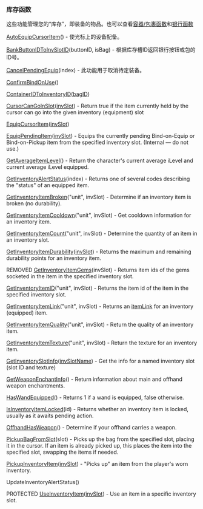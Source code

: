### 库存函数

这些功能管理您的“库存”，即装备的物品。也可以查看[容器/包裹函数](https://wow.gamepedia.com/World_of_Warcraft_API#Container.2FBag_Functions)和[银行函数](https://wow.gamepedia.com/World_of_Warcraft_API#Bank_Functions)

[AutoEquipCursorItem](https://wow.gamepedia.com/API_AutoEquipCursorItem)\(\) - 使光标上的设备配备。

[BankButtonIDToInvSlotID](https://wow.gamepedia.com/API_BankButtonIDToInvSlotID)\(buttonID, isBag\) - 根据库存槽ID返回银行按钮或包的ID号。

[CancelPendingEquip](https://wow.gamepedia.com/API_CancelPendingEquip)\(index\) - 此功能用于取消待定装备。

[ConfirmBindOnUse](https://wow.gamepedia.com/API_ConfirmBindOnUse)\(\)

[ContainerIDToInventoryID](https://wow.gamepedia.com/API_ContainerIDToInventoryID)\([bagID](https://wow.gamepedia.com/BagId)\)

[CursorCanGoInSlot](https://wow.gamepedia.com/API_CursorCanGoInSlot)\([invSlot](https://wow.gamepedia.com/InventorySlotId)\) - Return true if the item currently held by the cursor can go into the given inventory \(equipment\) slot

[EquipCursorItem](https://wow.gamepedia.com/API_EquipCursorItem)\([invSlot](https://wow.gamepedia.com/InventorySlotId)\)

[EquipPendingItem](https://wow.gamepedia.com/API_EquipPendingItem)\([invSlot](https://wow.gamepedia.com/InventorySlotId)\) - Equips the currently pending Bind-on-Equip or Bind-on-Pickup item from the specified inventory slot. \(Internal — do not use.\)

[GetAverageItemLevel](https://wow.gamepedia.com/API_GetAverageItemLevel)\(\) - Return the character's current average iLevel and current average iLevel equipped.

[GetInventoryAlertStatus](https://wow.gamepedia.com/API_GetInventoryAlertStatus)\(index\) - Returns one of several codes describing the "status" of an equipped item.

[GetInventoryItemBroken](https://wow.gamepedia.com/API_GetInventoryItemBroken)\("unit", invSlot\) - Determine if an inventory item is broken \(no durability\).

[GetInventoryItemCooldown](https://wow.gamepedia.com/API_GetInventoryItemCooldown)\("unit", invSlot\) - Get cooldown information for an inventory item.

[GetInventoryItemCount](https://wow.gamepedia.com/API_GetInventoryItemCount)\("unit", invSlot\) - Determine the quantity of an item in an inventory slot.

[GetInventoryItemDurability](https://wow.gamepedia.com/API_GetInventoryItemDurability)\([invSlot](https://wow.gamepedia.com/InventorySlotId)\) - Returns the maximum and remaining durability points for an inventory item.

REMOVED [GetInventoryItemGems](https://wow.gamepedia.com/API_GetInventoryItemGems)\(invSlot\) - Returns item ids of the gems socketed in the item in the specified inventory slot.

[GetInventoryItemID](https://wow.gamepedia.com/API_GetInventoryItemID)\("unit", invSlot\) - Returns the item id of the item in the specified inventory slot.

[GetInventoryItemLink](https://wow.gamepedia.com/API_GetInventoryItemLink)\("unit", invSlot\) - Returns an [itemLink](https://wow.gamepedia.com/ItemLink) for an inventory \(equipped\) item.

[GetInventoryItemQuality](https://wow.gamepedia.com/API_GetInventoryItemQuality)\("unit", invSlot\) - Return the quality of an inventory item.

[GetInventoryItemTexture](https://wow.gamepedia.com/API_GetInventoryItemTexture)\("unit", invSlot\) - Return the texture for an inventory item.

[GetInventorySlotInfo](https://wow.gamepedia.com/API_GetInventorySlotInfo)\([invSlotName](https://wow.gamepedia.com/InventorySlotName)\) - Get the info for a named inventory slot \(slot ID and texture\)

[GetWeaponEnchantInfo](https://wow.gamepedia.com/API_GetWeaponEnchantInfo)\(\) - Return information about main and offhand weapon enchantments.

[HasWandEquipped](https://wow.gamepedia.com/API_HasWandEquipped)\(\) - Returns 1 if a wand is equipped, false otherwise.

[IsInventoryItemLocked](https://wow.gamepedia.com/API_IsInventoryItemLocked)\(id\) - Returns whether an inventory item is locked, usually as it awaits pending action.

[OffhandHasWeapon](https://wow.gamepedia.com/API_OffhandHasWeapon)\(\) - Determine if your offhand carries a weapon.

[PickupBagFromSlot](https://wow.gamepedia.com/API_PickupBagFromSlot)\(slot\) - Picks up the bag from the specified slot, placing it in the cursor. If an item is already picked up, this places the item into the specified slot, swapping the items if needed.

[PickupInventoryItem](https://wow.gamepedia.com/API_PickupInventoryItem)\([invSlot](https://wow.gamepedia.com/InventorySlotId)\) - "Picks up" an item from the player's worn inventory.

UpdateInventoryAlertStatus\(\)

PROTECTED [UseInventoryItem](https://wow.gamepedia.com/API_UseInventoryItem)\([invSlot](https://wow.gamepedia.com/InventorySlotId)\) - Use an item in a specific inventory slot.

  


